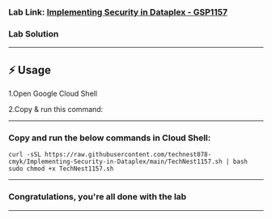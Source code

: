 ###  Lab Link: [Implementing Security in Dataplex - GSP1157](https://www.cloudskillsboost.google/focuses/67213?parent=catalog)


###  Lab Solution 
---

## ⚡ Usage
1.Open Google Cloud Shell

2.Copy & run this command:


---
### Copy and run the below commands in Cloud Shell:

```
curl -sSL https://raw.githubusercontent.com/technest078-cmyk/Implementing-Security-in-Dataplex/main/TechNest1157.sh | bash
sudo chmod +x TechNest1157.sh

```

---

### Congratulations, you're all done with the lab 

---
